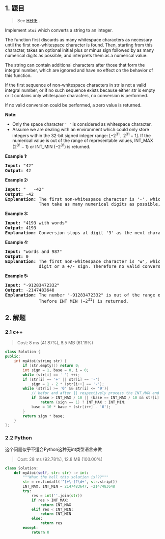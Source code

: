 ## 1. 题目

> See [HERE](https://leetcode.com/problems/string-to-integer-atoi/)..

<div><p>Implement <code><span>atoi</span></code> which&nbsp;converts a string to an integer.</p>

<p>The function first discards as many whitespace characters as necessary until the first non-whitespace character is found. Then, starting from this character, takes an optional initial plus or minus sign followed by as many numerical digits as possible, and interprets them as a numerical value.</p>

<p>The string can contain additional characters after those that form the integral number, which are ignored and have no effect on the behavior of this function.</p>

<p>If the first sequence of non-whitespace characters in str is not a valid integral number, or if no such sequence exists because either str is empty or it contains only whitespace characters, no conversion is performed.</p>

<p>If no valid conversion could be performed, a zero value is returned.</p>

<p><strong>Note:</strong></p>

<ul>
	<li>Only the space character <code>' '</code> is considered as whitespace character.</li>
	<li>Assume we are dealing with an environment which could only store integers within the 32-bit signed integer range: [−2<sup>31</sup>,&nbsp; 2<sup>31&nbsp;</sup>− 1]. If the numerical value is out of the range of representable values, INT_MAX (2<sup>31&nbsp;</sup>− 1) or INT_MIN (−2<sup>31</sup>) is returned.</li>
</ul>

<p><strong>Example 1:</strong></p>

<pre><strong>Input:</strong> "42"
<strong>Output:</strong> 42
</pre>

<p><strong>Example 2:</strong></p>

<pre><strong>Input:</strong> "   -42"
<strong>Output:</strong> -42
<strong>Explanation:</strong> The first non-whitespace character is '-', which is the minus sign.
&nbsp;            Then take as many numerical digits as possible, which gets 42.
</pre>

<p><strong>Example 3:</strong></p>

<pre><strong>Input:</strong> "4193 with words"
<strong>Output:</strong> 4193
<strong>Explanation:</strong> Conversion stops at digit '3' as the next character is not a numerical digit.
</pre>

<p><strong>Example 4:</strong></p>

<pre><strong>Input:</strong> "words and 987"
<strong>Output:</strong> 0
<strong>Explanation:</strong> The first non-whitespace character is 'w', which is not a numerical 
&nbsp;            digit or a +/- sign. Therefore no valid conversion could be performed.</pre>

<p><strong>Example 5:</strong></p>

<pre><strong>Input:</strong> "-91283472332"
<strong>Output:</strong> -2147483648
<strong>Explanation:</strong> The number "-91283472332" is out of the range of a 32-bit signed integer.
&nbsp;            Thefore INT_MIN (−2<sup>31</sup>) is returned.</pre>
</div>

## 2. 解题

### 2.1 c++

> Cost: 8 ms (41.87%), 8.5 MB (61.19%)

```cpp
class Solution {
public:
    int myAtoi(string str) {
        if (str.empty()) return 0;
        int sign = 1, base = 0, i = 0;
        while (str[i] == ' ') ++i;
        if (str[i] == '+' || str[i] == '-')
            sign = 1 - 2 * (str[i++] == '-');
        while (str[i] >= '0' && str[i] <= '9'){
            // befor and after || respectively process the INT_MAX and INT_MIN
            if (base > INT_MAX / 10 || (base == INT_MAX / 10 && str[i] - '0' > INT_MAX % 10))
                return (sign == 1) ? INT_MAX : INT_MIN;
            base = 10 * base + (str[i++] - '0');
        }
        return sign * base;
    }
};
```

### 2.2 Python

这个问题似乎不适合Python这种无int类型语言来做

> Cost: 28 ms (92.78%), 12.8 MB (100.00%)

```python
class Solution:
    def myAtoi(self, str: str) -> int:
        """What the hell this solution is???"""
        str = re.findall('^[+\-]?\d+', str.strip())
        INT_MAX, INT_MIN = 2147483647, -2147483648
        try:
            res = int(''.join(str))
            if res > INT_MAX:
                return INT_MAX
            elif res < INT_MIN:
                return INT_MIN
            else:
                return res
        except:
            return 0
```
